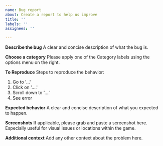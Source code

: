 ```yaml
---
name: Bug report
about: Create a report to help us improve
title: ''
labels: ''
assignees: ''

---
```


**Describe the bug**
A clear and concise description of what the bug is.

**Choose a category**
Please apply one of the Category labels using the options menu on the right.

**To Reproduce**
Steps to reproduce the behavior:
1. Go to '...'
2. Click on '....'
3. Scroll down to '....'
4. See error

**Expected behavior**
A clear and concise description of what you expected to happen.

**Screenshots**
If applicable, please grab and paste a screenshot here. Especially useful for visual issues or locations within the game.

**Additional context**
Add any other context about the problem here.
